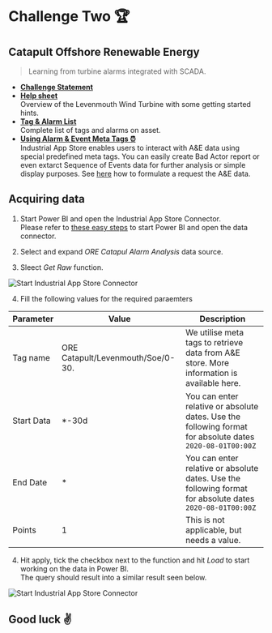 # Challenge Two :trophy:

## Catapult Offshore Renewable Energy

> Learning from turbine alarms integrated with SCADA.

* [**Challenge Statement**](https://www.theogtc.com/media/3837/challenge-two-final.pdf "Challenge Statement - Catapult Offshore Renewable Energy")
* [**Help sheet**]()<br />Overview of the Levenmouth Wind Turbine with some getting started hints.
* [**Tag & Alarm List**](http://appstore.intelligentplant.com/nuget/downloads/OgtcHack20/ORE-TagAndAlarmList.xlsx "Tag & Alarm List - Catapult Offshore Renewable Energy")<br />Complete list of tags and alarms on asset.
* [**Using Alarm & Event Meta Tags :alarm_clock:**](https://github.com/intelligentplant/IAS-Power-BI-connector#using-alarm--evnet-meta-tags-alarm_clock "Using Alarm & Event Meta Tags - Catapult Offshore Renewable Energy")<br />Industrial App Store enables users to interact with A&E data using special predefined meta tags. You can easily create Bad Actor report or even extarct Sequence of Events data for further analysis or simple display purposes. See [here](https://github.com/intelligentplant/IAS-Power-BI-connector#using-alarm--evnet-meta-tags-alarm_clock "Using Alarm & Event Meta Tags - Catapult Offshore Renewable Energy") how to formulate a request the A&E data.

## Acquiring data

1. Start Power BI and open the Industrial App Store Connector.<br />
Please refer to [these easy steps](https://github.com/intelligentplant/IAS-Power-BI-connector#get-the-connector "IAS - Getting started") to start Power BI and open the data connector.

2. Select and expand *ORE Catapul Alarm Analysis* data source.
3. Sleect *Get Raw* function.

![Start Industrial App Store Connector](https://intelligentplant.com/datasheets/powerplatform/resources/ias-pp-challange-two-get-ae-data.gif)

4. Fill the following values for the required paraemters

| Parameter  | Value                             | Description                                                                                               |
|------------|-----------------------------------|-----------------------------------------------------------------------------------------------------------|
| Tag name   | ORE Catapult/Levenmouth/Soe/0-30. | We utilise meta tags to retrieve data from A&E store. More information is available here.                 |
| Start Data | *-30d                             | You can enter relative or absolute dates. Use the following format for absolute dates `2020-08-01T00:00Z` |
| End Date   | *                                 | You can enter relative or absolute dates. Use the following format for absolute dates `2020-08-01T00:00Z` |
| Points     | 1                                 | This is not applicable, but needs a value.                                                                |

4. Hit apply, tick the checkbox next to the function and hit *Load* to start working on the data in Power BI.<br />
The query should result into a similar result seen below.

![Start Industrial App Store Connector](https://intelligentplant.com/datasheets/powerplatform/resources/ias-pp-challange-two-get-ae-ORE-data.jpg)

## Good luck :v: